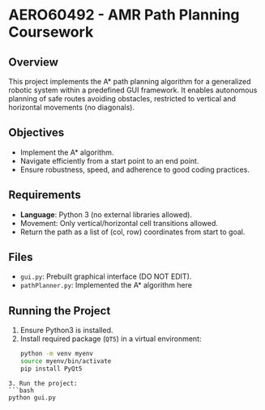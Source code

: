 # AERO60492 - AMR Path Planning Coursework

## Overview

This project implements the A\* path planning algorithm for a generalized robotic system within a predefined GUI framework. It enables autonomous planning of safe routes avoiding obstacles, restricted to vertical and horizontal movements (no diagonals).

## Objectives

- Implement the A\* algorithm.
- Navigate efficiently from a start point to an end point.
- Ensure robustness, speed, and adherence to good coding practices.

## Requirements

- **Language**: Python 3 (no external libraries allowed).
- Movement: Only vertical/horizontal cell transitions allowed.
- Return the path as a list of (col, row) coordinates from start to goal.

## Files

- `gui.py`: Prebuilt graphical interface (DO NOT EDIT).
- `pathPlanner.py`: Implemented the A\* algorithm here

## Running the Project

1. Ensure Python3 is installed.
2. Install required package (`QT5`) in a virtual environment:
   ```bash
   python -m venv myenv
   source myenv/bin/activate
   pip install PyQt5
   ```

````
3. Run the project:
```bash
python gui.py
````



